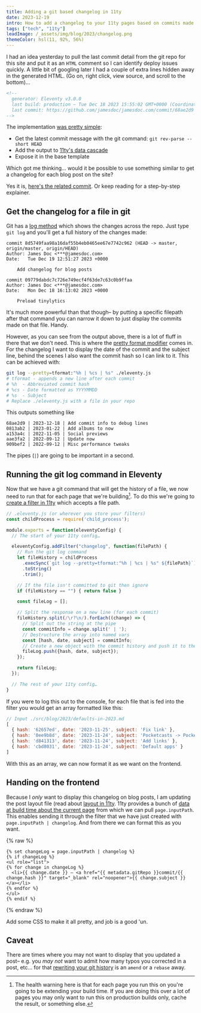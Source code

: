 ```yaml
---
title: Adding a git based changelog in 11ty
date: 2023-12-19
intro: How to add a changelog to your 11ty pages based on commits made to your site's git repository.
tags: ["tech", "11ty"]
leadImage: /_assets/img/blog/2023/changelog.png
themeColor: hsl(11, 92%, 56%)
---
```


I had an idea yesterday to pull the last commit detail from the git repo for this site and put it as an `HTML` comment so I can identify deploy issues quickly. A little bit of googling later I had a couple of extra lines hidden away in the generated HTML. (Go on, right click, view source, and scroll to the bottom)…

```html
<!--
  generator: Eleventy v3.0.0
  last build: production – Tue Dec 18 2023 15:55:02 GMT+0000 (Coordinated Universal Time)
  last commit: https://github.com/jamesdoc/jamesdoc.com/commit/68ae2d9 – Add commit info to debug lines
-->
```

The implementation [was pretty simple](https://github.com/jamesdoc/jamesdoc.com/commit/68ae2d9d98fc1c97e0836d25fb8e0489f82ab06c):

- Get the latest commit message with the git command: `git rev-parse --short HEAD`
- Add the output to [11ty's data cascade ](https://www.11ty.dev/docs/data-global/)
- Expose it in the base template

Which got me thinking… would it be possible to use something similar to get a changelog for each blog post on the site?

Yes it is, [here's the related commit](https://github.com/jamesdoc/jamesdoc.com/commit/8d5749faa98a16daf55b4eb0465ee67e7742c962). Or keep reading for a step-by-step explainer.

## Get the changelog for a file in git

Git has a [log method](https://git-scm.com/docs/git-log) which shows the changes across the repo. Just type `git log` and you'll get a full history of the changes made:

```git
commit 8d5749faa98a16daf55b4eb0465ee67e7742c962 (HEAD -> master, origin/master, origin/HEAD)
Author: James Doc <***@jamesdoc.com>
Date:   Tue Dec 19 12:51:27 2023 +0000

    Add changelog for blog posts

commit 09779dabdc7c726e749ecf4f63de7c63c0b9ffaa
Author: James Doc <***@jamesdoc.com>
Date:   Mon Dec 18 16:13:02 2023 +0000

    Preload tinylytics
```

It's much more powerful than that though– by putting a specific filepath after that command you can narrow it down to just display the commits made on that file. Handy.

However, as you can see from the output above, there is a lot of fluff in there that we don't need. This is where the [pretty format modifier](https://git-scm.com/docs/pretty-formats#Documentation/pretty-formats.txt) comes in. For the changelog I want to display the date of the commit and the subject line, behind the scenes I also want the commit hash so I can link to it. This can be achieved with:

```bash
git log --pretty=tformat:"%h | %cs | %s" ./eleventy.js
# tformat - appends a new line after each commit
# %h  - Abbreviated commit hash
# %cs - Date formatted as YYYYMMDD
# %s  - Subject
# Replace ./eleventy.js with a file in your repo
```

This outputs something like

```git
68ae2d9 | 2023-12-18 | Add commit info to debug lines
0813ab2 | 2023-01-22 | Add albums to now
a153a4c | 2022-11-05 | Social previews
aae3fa2 | 2022-09-12 | Update now
909bef2 | 2022-09-12 | Misc performance tweaks
```

The pipes (` | `) are going to be important in a second.

## Running the git log command in Eleventy

Now that we have a git command that will get the history of a file, we now need to run that for each page that we're building[^slow]. To do this we're going to [create a filter in 11ty](https://www.11ty.dev/docs/filters/) which accepts a file path.

```javascript
// .eleventy.js (or wherever you store your filters)
const childProcess = require('child_process');

module.exports = function(eleventyConfig) {
  // The start of your 11ty config…

  eleventyConfig.addFilter("changelog", function(filePath) {
    // Run the git log command
    let fileHistory = childProcess
      .execSync(`git log --pretty=tformat:"%h | %cs | %s" ${filePath}`)
      .toString()
      .trim();

    // If the file isn't committed to git then ignore
    if (fileHistory == "") { return false }

    const fileLog = [];

    // Split the response on a new line (for each commit)
    fileHistory.split(/\r?\n/).forEach((change) => {
      // Split out the string at the pipe
      const commitInfo = change.split(' | ');
      // Destructure the array into named vars
      const [hash, date, subject] = commitInfo;
      // Create a new object with the commit history and push it to the log
      fileLog.push({hash, date, subject});
    });

    return fileLog;
  });

  // The rest of your 11ty config…
}
```

If you were to log this out to the console, for each file that is fed into the filter you would get an array formatted like this:

```javascript
// Input ./src/blog/2023/defaults-in-2023.md
[
  { hash: '62657ed', date: '2023-11-25', subject: 'Fix link' },
  { hash: '0ee9b8d', date: '2023-11-24', subject: 'Pocketcasts -> Pocket Casts' },
  { hash: 'd841313', date: '2023-11-24', subject: 'Add links' },
  { hash: 'cbd8031', date: '2023-11-24', subject: 'Default apps' }
]
```

With this as an array, we can now format it as we want on the frontend.

## Handing on the frontend

Because I _only_ want to display this changelog on blog posts, I am updating the post layout file (read about [layout in 11ty](https://www.11ty.dev/docs/layouts/). 11ty provides a bunch of [data at build time about the current page](https://www.11ty.dev/docs/data-eleventy-supplied/#page-variable) from which we can pull `page.inputPath`. This enables sending it through the filter that we have just created with `page.inputPath | changelog`. And from there we can format this as you want.

{% raw %}
```njk
{% set changeLog = page.inputPath | changelog %}
{% if changeLog %}
<ul role="list">
{% for change in changeLog %}
  <li>{{ change.date }} – <a href="{{ metadata.gitRepo }}commit/{{ change.hash }}" target="_blank" rel="noopener">{{ change.subject }}</a></li>
{% endfor %}
</ul>
{% endif %}
```
{% endraw %}

Add some CSS to make it all pretty, and job is a good 'un.

## Caveat

There are times where you may not want to display that you updated a post– e.g. you _may not_ want to admit how many typos you corrected in a post, etc… for that [rewriting your git history](https://git-scm.com/book/en/v2/Git-Tools-Rewriting-History) is an `amend` or a `rebase` away.

[^slow]: The health warning here is that for each page you run this on you're going to be extending your build time. If you are doing this over a lot of pages you may only want to run this on production builds only, cache the result, or something else.
